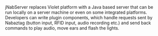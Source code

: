 jNabServer replaces Violet platform with a Java based server that can be run locally on a server machine or even on some integrated platforms. Developers can write plugin components, which handle requests sent by Nabaztag (button input, RFID input, audio recording etc.) and send back commands to play audio, move ears and flash the lights.